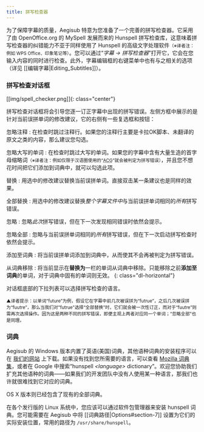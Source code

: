 ```yaml
---
title: 拼写检查器
---
```


为了保障字幕的质量，Aegisub 特意为您准备了一个完善的拼写检查器。它采用了由 OpenOffice.org 的 MySpell 发展而来的 Hunspell 拼写检查库，这意味着拼写检查器的纠错能力不亚于同样使用了 Hunspell 的高级文字处理软件<small>（※译者注：例如 WPS Office、印象笔记等）</small>。您可以通过“*字幕 -> 拼写检查器*”打开它，它会在您输入内容的同时进行检查。此外，字幕编辑框的右键菜单中也有与之相关的选项（详见 [[编辑字幕|Editing_Subtitles]]）。

### 拼写检查对话框 ###
[[img/spell_checker.png]]{: class="center"}

拼写检查对话框将会引导您逐一订正字幕中出现的拼写错误。左侧方框中展示的是针对当前误拼单词的修改建议，它的右侧有一些复选框和按钮：

忽略注释
: 在检查时跳过注释行。如果您的注释行主要是卡拉OK脚本、未翻译的原文之类的内容，那么建议您勾选。

忽略大写的单词
: 在检查时跳过大写的单词。如果您的字幕中含有大量生造的首字母缩略词<small>（※译者注：例如仅限于汉语圈使用的“<abbr title="Anime, Comics and Games">ACG</abbr>”就会被判定为拼写错误）</small>，并且您不想花时间把它们添加到词典中，就可以勾选此项。

替换
: 用选中的修改建议替换当前误拼单词。直接双击某一条建议也是同样的效果。

全部替换
: 用选中的修改建议替换*整个字幕文件中*与当前误拼单词相同的*所有*拼写错误。

忽略
: 忽略*此次*拼写错误，但在下一次发现相同错误时依然会提示。

忽略全部
: 忽略与当前误拼单词相同的*所有*拼写错误，但在下一次启动拼写检查时依然会提示。

添加至词典
: 将当前误拼单词添加到词典中，从而使其不会再被判定为拼写错误。

从词典移除
: 将当前显示在**替换为**一栏的单词从词典中移除。只能移除之前**添加至词典**的单词，对于词典中固有的单词则无效。
{: class="dl-horizontal"}

对话框底部的下拉列表可以选择拼写检查的语言。

<small>▲译者提示：以单词“future”为例，假设它在字幕中前几次被误拼为“futrue”，之后几次被误拼为“fuutre”，那么当我们对"futrue"选择“全部替换”时，它们就会被一次性订正，而对于“fuutre”则需再次选择操作。因为这是两种不同的拼写错误，即便主观上两者对应同一个单词；“忽略全部”也是同理。</small>

### 词典 ###
Aegisub 的 Windows 版本内置了英语(美国)词典，其他语种词典的安装程序可以在 [我们的网站](https://aegi.vmoe.info/downloads/#dictionaries) 上下载。如果没有找到您所需要的语言，可以查看 [Mozilla 词典集](https://wiki.mozilla.org/L10n:Dictionaries)，或者在 Google 中搜索“hunspell <i>&lt;language&gt;</i> dictionary”。欢迎您协助我们扩充其他语种的词典——如果我们的开发团队中没有人使用某一种语言，那我们也许就很难找到它对应的词典。

OS X 版本则已经包含了现有的全部词典。

在各个发行版的 Linux 系统中，您应该可以通过软件包管理器来安装 hunspell 词典。您可能需要在 Aegisub 中将 [[词典路径|Options#section-7]] 设置为它们的实际安装位置，常用的路径为 `/usr/share/hunspell`。

